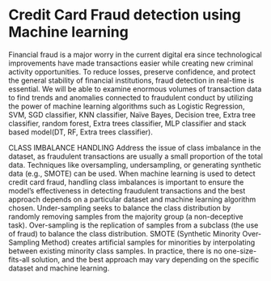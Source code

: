 # Credit Card Fraud detection using Machine learning
Financial fraud is a major worry in the current digital era since technological improvements have made transactions easier while creating new criminal activity opportunities. To reduce losses, preserve confidence, and protect the general stability of financial institutions, fraud detection in real-time is essential. We will be able to examine enormous volumes of transaction data to find trends and anomalies connected to fraudulent conduct by utilizing the power of machine learning algorithms such as Logistic Regression, SVM, SGD classifier, KNN classifier, Naïve Bayes, Decision tree, Extra tree classifier, random forest, Extra trees classifier, MLP classifier and stack based model(DT, RF, Extra trees classifier).

CLASS IMBALANCE HANDLING Address the issue of class imbalance in the dataset, as fraudulent transactions are usually a small proportion of the total data. Techniques like oversampling, undersampling, or generating synthetic data (e.g., SMOTE) can be used. When machine learning is used to detect credit card fraud, handling class imbalances is important to ensure the model’s effectiveness in detecting fraudulent transactions and the best approach depends on a particular dataset and machine learning algorithm chosen. Under-sampling seeks to balance the class distribution by randomly removing samples from the majority group (a non-deceptive task). Over-sampling is the replication of samples from a subclass (the use of fraud) to balance the class distribution. SMOTE (Synthetic Minority Over-Sampling Method) creates artificial samples for minorities by interpolating between existing minority class samples. In practice, there is no one-size-fits-all solution, and the best approach may vary depending on the specific dataset and machine learning.
